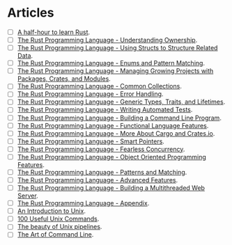 # Articles

- [ ] [A half-hour to learn Rust](https://fasterthanli.me/blog/2020/a-half-hour-to-learn-rust/).
- [ ] [The Rust Programming Language - Understanding Ownership](https://doc.rust-lang.org/book/ch04-00-understanding-ownership.html).
- [ ] [The Rust Programming Language - Using Structs to Structure Related Data](https://doc.rust-lang.org/book/ch05-00-structs.html).
- [ ] [The Rust Programming Language - Enums and Pattern Matching](https://doc.rust-lang.org/book/ch06-00-enums.html).
- [ ] [The Rust Programming Language - Managing Growing Projects with Packages, Crates, and Modules](https://doc.rust-lang.org/book/ch07-00-managing-growing-projects-with-packages-crates-and-modules.html).
- [ ] [The Rust Programming Language - Common Collections](https://doc.rust-lang.org/book/ch08-00-common-collections.html).
- [ ] [The Rust Programming Language - Error Handling](https://doc.rust-lang.org/book/ch09-00-error-handling.html).
- [ ] [The Rust Programming Language - Generic Types, Traits, and Lifetimes](https://doc.rust-lang.org/book/ch10-00-generics.html).
- [ ] [The Rust Programming Language - Writing Automated Tests](https://doc.rust-lang.org/book/ch11-00-testing.html).
- [ ] [The Rust Programming Language - Building a Command Line Program](https://doc.rust-lang.org/book/ch12-00-an-io-project.html).
- [ ] [The Rust Programming Language - Functional Language Features](https://doc.rust-lang.org/book/ch13-00-functional-features.html).
- [ ] [The Rust Programming Language - More About Cargo and Crates.io](https://doc.rust-lang.org/book/ch14-00-more-about-cargo.html).
- [ ] [The Rust Programming Language - Smart Pointers](https://doc.rust-lang.org/book/ch15-00-smart-pointers.html).
- [ ] [The Rust Programming Language - Fearless Concurrency](https://doc.rust-lang.org/book/ch16-00-concurrency.html).
- [ ] [The Rust Programming Language - Object Oriented Programming Features](https://doc.rust-lang.org/book/ch17-00-oop.html).
- [ ] [The Rust Programming Language - Patterns and Matching](https://doc.rust-lang.org/book/ch18-00-patterns.html).
- [ ] [The Rust Programming Language - Advanced Features](https://doc.rust-lang.org/book/ch19-00-advanced-features.html).
- [ ] [The Rust Programming Language - Building a Multithreaded Web Server](https://doc.rust-lang.org/book/ch20-00-final-project-a-web-server.html).
- [ ] [The Rust Programming Language - Appendix](https://doc.rust-lang.org/book/appendix-00.html).
- [ ] [An Introduction to Unix](http://oliverelliott.org/article/computing/tut_unix/).
- [ ] [100 Useful Unix Commands](http://oliverelliott.org/article/computing/ref_unix/).
- [ ] [The beauty of Unix pipelines](https://prithu.xyz/posts/unix-pipeline/).
- [ ] [The Art of Command Line](https://github.com/jlevy/the-art-of-command-line).
